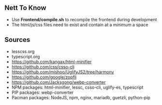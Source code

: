 ## Nett To Know
- Use **Frontend/compile.sh** to recompile the frontend during development
- The html/js/css files need to exist and contain at a minimum a space

## Sources  
- lesscss.org  
- typescript.org  
- https://github.com/kangax/html-minifier  
- https://github.com/css/csso-cli  
- https://github.com/mishoo/UglifyJS2/tree/harmony  
- https://github.com/google/zopfli  
- https://github.com/Jacksgong/webp-converter  
- NPM packages: html-minifier, lessc, csso-cli, uglify-es, typescript   
- PIP packages: webp-converter
- Pacman packages: NodeJS, npm, nginx, mariadb, guetzli, python-pip
